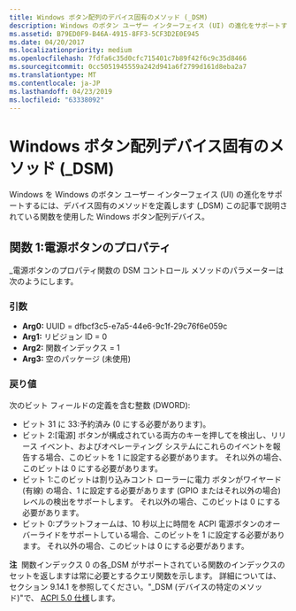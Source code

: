 ```yaml
---
title: Windows ボタン配列のデバイス固有のメソッド (_DSM)
description: Windows のボタン ユーザー インターフェイス (UI) の進化をサポートするためには、Windows は、この記事では、特定のデバイス メソッド (_DSM) 説明されている関数を使用した Windows ボタン配列のデバイスを定義します。
ms.assetid: B79ED0F9-B46A-4915-8FF3-5CF3D2E0E945
ms.date: 04/20/2017
ms.localizationpriority: medium
ms.openlocfilehash: 7fdfa6c35d0cfc715401c7b89f42f6c9c35d8466
ms.sourcegitcommit: 0cc5051945559a242d941a6f2799d161d8eba2a7
ms.translationtype: MT
ms.contentlocale: ja-JP
ms.lasthandoff: 04/23/2019
ms.locfileid: "63338092"
---
```

# <a name="windows-button-array-device-specific-method-dsm"></a>Windows ボタン配列デバイス固有のメソッド (\_DSM)


Windows を Windows のボタン ユーザー インターフェイス (UI) の進化をサポートするには、デバイス固有のメソッドを定義します (\_DSM) この記事で説明されている関数を使用した Windows ボタン配列デバイス。

## <a name="function-1-power-button-properties"></a>関数 1:電源ボタンのプロパティ


\_電源ボタンのプロパティ関数の DSM コントロール メソッドのパラメーターは次のようにします。

### <a name="arguments"></a>引数

-   **Arg0:** UUID = dfbcf3c5-e7a5-44e6-9c1f-29c76f6e059c
-   **Arg1:** リビジョン ID = 0
-   **Arg2:** 関数インデックス = 1
-   **Arg3:** 空のパッケージ (未使用)

### <a name="return"></a>戻り値

次のビット フィールドの定義を含む整数 (DWORD):

-   ビット 31 に 33:予約済み (0 にする必要があります)。
-   ビット 2:[電源] ボタンが構成されている両方のキーを押してを検出し、リリース イベント、およびオペレーティング システムにこれらのイベントを報告する場合、このビットを 1 に設定する必要があります。 それ以外の場合、このビットは 0 にする必要があります。
-   ビット 1:このビットは割り込みコント ローラーに電力 ボタンがワイヤード (有線) の場合、1 に設定する必要があります (GPIO またはそれ以外の場合) レベルの検出をサポートします。 それ以外の場合、このビットは 0 にする必要があります。
-   ビット 0:プラットフォームは、10 秒以上に時間を ACPI 電源ボタンのオーバーライドをサポートしている場合、このビットを 1 に設定する必要があります。 それ以外の場合、このビットは 0 にする必要があります。

**注**  関数インデックス 0 の各\_DSM がサポートされている関数のインデックスのセットを返しますは常に必要とするクエリ関数を示します。 詳細については、セクション 9.14.1 を参照してください。"\_DSM (デバイスの特定のメソッド)"で、 [ACPI 5.0 仕様](https://www.uefi.org/specifications)します。

 

 

 




